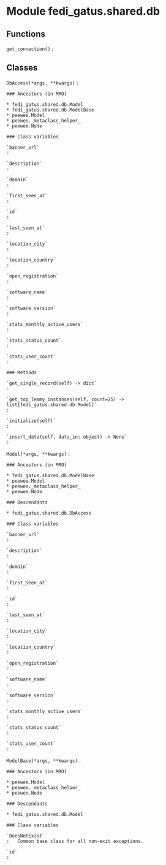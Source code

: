 Module fedi_gatus.shared.db
===========================

Functions
---------

    
`get_connection()`
:   

Classes
-------

`DbAccess(*args, **kwargs)`
:   

    ### Ancestors (in MRO)

    * fedi_gatus.shared.db.Model
    * fedi_gatus.shared.db.ModelBase
    * peewee.Model
    * peewee._metaclass_helper_
    * peewee.Node

    ### Class variables

    `banner_url`
    :

    `description`
    :

    `domain`
    :

    `first_seen_at`
    :

    `id`
    :

    `last_seen_at`
    :

    `location_city`
    :

    `location_country`
    :

    `open_registration`
    :

    `software_name`
    :

    `software_version`
    :

    `stats_monthly_active_users`
    :

    `stats_status_count`
    :

    `stats_user_count`
    :

    ### Methods

    `get_single_record(self) ‑> dict`
    :

    `get_top_lemmy_instances(self, count=25) ‑> list[fedi_gatus.shared.db.Model]`
    :

    `initialize(self)`
    :

    `insert_data(self, data_in: object) ‑> None`
    :

`Model(*args, **kwargs)`
:   

    ### Ancestors (in MRO)

    * fedi_gatus.shared.db.ModelBase
    * peewee.Model
    * peewee._metaclass_helper_
    * peewee.Node

    ### Descendants

    * fedi_gatus.shared.db.DbAccess

    ### Class variables

    `banner_url`
    :

    `description`
    :

    `domain`
    :

    `first_seen_at`
    :

    `id`
    :

    `last_seen_at`
    :

    `location_city`
    :

    `location_country`
    :

    `open_registration`
    :

    `software_name`
    :

    `software_version`
    :

    `stats_monthly_active_users`
    :

    `stats_status_count`
    :

    `stats_user_count`
    :

`ModelBase(*args, **kwargs)`
:   

    ### Ancestors (in MRO)

    * peewee.Model
    * peewee._metaclass_helper_
    * peewee.Node

    ### Descendants

    * fedi_gatus.shared.db.Model

    ### Class variables

    `DoesNotExist`
    :   Common base class for all non-exit exceptions.

    `id`
    :